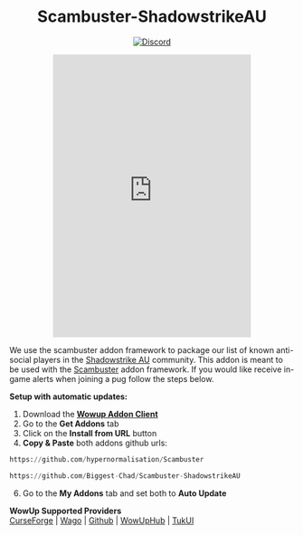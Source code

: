 <div align="center">

# Scambuster-ShadowstrikeAU

[![Discord](<img alt="Discord" src="https://img.shields.io/discord/1182247416477523969">
)](https://discord.gg/8m9ZzvwZKk)
<iframe src="https://discord.com/widget?id=1182247416477523969&theme=dark" width="350" height="500" allowtransparency="true" frameborder="0" sandbox="allow-popups allow-popups-to-escape-sandbox allow-same-origin allow-scripts"></iframe>

</div>

We use the scambuster addon framework to package our list of known anti-social players in the [Shadowstrike AU]((https://discord.gg/8m9ZzvwZKk)) community. This addon is meant to be used with the [Scambuster](https://github.com/hypernormalisation/Scambuster) addon framework. If you would like receive in-game alerts when joining a pug follow the steps below.

**Setup with automatic updates:**
1. Download the **[Wowup Addon Client](https://wowup.io/)** 
2. Go to the **Get Addons** tab
3. Click on the **Install from URL** button
4. **Copy & Paste** both addons github urls:
```python
https://github.com/hypernormalisation/Scambuster
```
```python
https://github.com/Biggest-Chad/Scambuster-ShadowstrikeAU
```
6. Go to the **My Addons** tab and set both to **Auto Update**


**WowUp Supported Providers**\
[CurseForge](https://www.curseforge.com/wow) | [Wago](https://addons.wago.io/) | [Github](https://github.com/) | [WowUpHub](https://wowup.io/addons) | [TukUI](https://tukui.org) 
